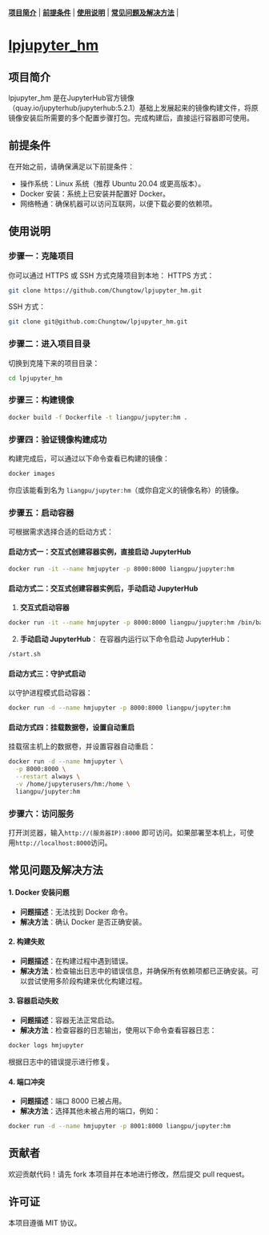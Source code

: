 **[项目简介](#项目简介)** |
**[前提条件](#前提条件)** |
**[使用说明](#使用说明)** |
**[常见问题及解决方法](#常见问题及解决方法)** |

# [lpjupyter_hm](https://github.com/Chungtow/lpjupyter_hm)

## 项目简介
lpjupyter_hm 是在JupyterHub官方镜像（quay.io/jupyterhub/jupyterhub:5.2.1）基础上发展起来的镜像构建文件，将原镜像安装后所需要的多个配置步骤打包。完成构建后，直接运行容器即可使用。

## 前提条件
在开始之前，请确保满足以下前提条件：
- 操作系统：Linux 系统（推荐 Ubuntu 20.04 或更高版本）。
- Docker 安装：系统上已安装并配置好 Docker。
- 网络畅通：确保机器可以访问互联网，以便下载必要的依赖项。

## 使用说明
### 步骤一：克隆项目
你可以通过 HTTPS 或 SSH 方式克隆项目到本地：
HTTPS 方式：
```bash
git clone https://github.com/Chungtow/lpjupyter_hm.git
```
SSH 方式：
```bash
git clone git@github.com:Chungtow/lpjupyter_hm.git
```
### 步骤二：进入项目目录
切换到克隆下来的项目目录：

```bash
cd lpjupyter_hm
```

### 步骤三：构建镜像
```bash
docker build -f Dockerfile -t liangpu/jupyter:hm .
```

### 步骤四：验证镜像构建成功
构建完成后，可以通过以下命令查看已构建的镜像：

```bash
docker images
```

你应该能看到名为 `liangpu/jupyter:hm`（或你自定义的镜像名称）的镜像。

### 步骤五：启动容器
可根据需求选择合适的启动方式：

#### 启动方式一：交互式创建容器实例，直接启动 JupyterHub
```bash
docker run -it --name hmjupyter -p 8000:8000 liangpu/jupyter:hm
```

#### 启动方式二：交互式创建容器实例后，手动启动 JupyterHub
1. **交互式启动容器**

```bash
docker run -it --name hmjupyter -p 8000:8000 liangpu/jupyter:hm /bin/bash
```

2. **手动启动 JupyterHub**： 在容器内运行以下命令启动 JupyterHub：

```bash
/start.sh
```

#### 启动方式三：守护式启动
以守护进程模式启动容器：

```bash
docker run -d --name hmjupyter -p 8000:8000 liangpu/jupyter:hm
```

#### 启动方式四：挂载数据卷，设置自动重启
挂载宿主机上的数据卷，并设置容器自动重启：

```bash
docker run -d --name hmjupyter \
  -p 8000:8000 \
  --restart always \
  -v /home/jupyterusers/hm:/home \
  liangpu/jupyter:hm
```

### 步骤六：访问服务
打开浏览器，输入`http://(服务器IP):8000` 即可访问。如果部署至本机上，可使用`http://localhost:8000`访问。


## 常见问题及解决方法
#### 1. Docker 安装问题
+ **问题描述**：无法找到 Docker 命令。
+ **解决方法**：确认 Docker 是否正确安装。

#### 2. 构建失败
+ **问题描述**：在构建过程中遇到错误。
+ **解决方法**：检查输出日志中的错误信息，并确保所有依赖项都已正确安装。可以尝试使用多阶段构建来优化构建过程。

#### 3. 容器启动失败
+ **问题描述**：容器无法正常启动。
+ **解决方法**：检查容器的日志输出，使用以下命令查看容器日志：

```bash
docker logs hmjupyter
```

根据日志中的错误提示进行修复。

#### 4. 端口冲突
+ **问题描述**：端口 8000 已被占用。
+ **解决方法**：选择其他未被占用的端口，例如：

```bash
docker run -d --name hmjupyter -p 8001:8000 liangpu/jupyter:hm
```

## 贡献者
欢迎贡献代码！请先 fork 本项目并在本地进行修改，然后提交 pull request。

## 许可证
本项目遵循 MIT 协议。



